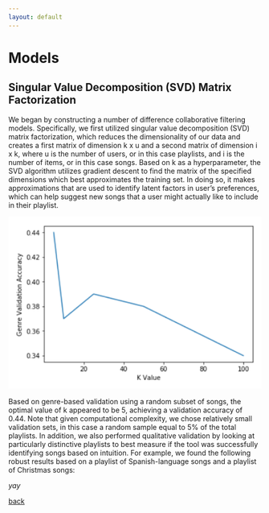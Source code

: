 ```yaml
---
layout: default
---
```


# Models

## Singular Value Decomposition (SVD) Matrix Factorization

We began by constructing a number of difference collaborative filtering models. Specifically, we first utilized singular value decomposition (SVD) matrix factorization, which reduces the dimensionality of our data and creates a first matrix of dimension k x u and a second matrix of dimension i x k, where u is the number of users, or in this case playlists, and i is the number of items, or in this case songs. Based on k as a hyperparameter, the SVD algorithm utilizes gradient descent to find the matrix of the specified dimensions which best approximates the training set. In doing so, it makes approximations that are used to identify latent factors in user’s preferences, which can help suggest new songs that a user might actually like to include in their playlist.

![04](images/04-genre-val-accuracy.png)

Based on genre-based validation using a random subset of songs, the optimal value of k appeared to be 5, achieving a validation accuracy of 0.44. Note that given computational complexity, we chose relatively small validation sets, in this case a random sample equal to 5% of the total playlists. In addition, we also performed qualitative validation by looking at particularly distinctive playlists to best measure if the tool was successfully identifying songs based on intuition. For example, we found the following robust results based on a playlist of Spanish-language songs and a playlist of Christmas songs:


_yay_

[back](./)
